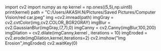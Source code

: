 import cv2
import numpy as np
kernel = np.ones((5,5),np.uint8)
print(kernel)
path = "C:/Users/AKASH.N/Pictures/Saved Pictures/Computer Vision/red car.jpeg"
img =cv2.imread(path)
imgGray = cv2.cvtColor(img,cv2.COLOR_BGR2GRAY)
imgBlur = cv2.GaussianBlur(imgGray,(7,7),0)
imgCanny = cv2.Canny(imgBlur,100,200)
imgDilation = cv2.dilate(imgCanny,kernel , iterations = 10)
imgEroded = cv2.erode(imgDilation,kernel,iterations=2)
cv2.imshow("Img Erosion",imgEroded)
cv2.waitKey(0)
